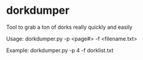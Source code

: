 # dorkdumper
Tool to grab a ton of dorks really quickly and easily

Usage:   dorkdumper.py -p <page#> -f <filename.txt>

Example: dorkdumper.py -p 4 -f dorklist.txt     
